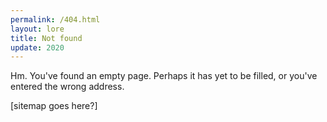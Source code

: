 ```yaml
---
permalink: /404.html
layout: lore
title: Not found
update: 2020
---
```


Hm. You've found an empty page. Perhaps it has yet to be filled, or you've entered the wrong address.

[sitemap goes here?]